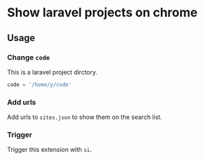 # Show laravel projects on chrome

## Usage

### Change `code`

This is a laravel project dirctory.

```python
code = '/home/y/code'
```

### Add urls

Add urls to `sites.json` to show them on the search list.

### Trigger

Trigger this extension with `si`.
